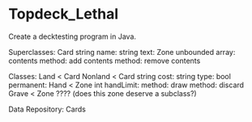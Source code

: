 # Topdeck_Lethal

Create a decktesting program in Java.

Superclasses:
Card
  string name:
  string text:
Zone
  unbounded array: contents
  method: add contents
  method: remove contents
  
Classes:
Land < Card
Nonland < Card
  string cost:
  string type:
  bool permanent: 
Hand < Zone
  int handLimit:
  method: draw
  method: discard
Grave < Zone
  ???? (does this zone deserve a subclass?)


Data Repository: 
Cards

